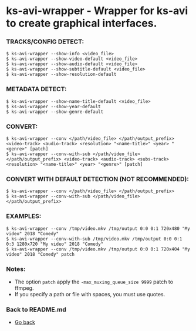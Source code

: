 ks-avi-wrapper - Wrapper for ks-avi to create graphical interfaces.
===================================================================

### TRACKS/CONFIG DETECT:

```shell
$ ks-avi-wrapper --show-info <video_file>
$ ks-avi-wrapper --show-video-default <video_file>
$ ks-avi-wrapper --show-audio-default <video_file>
$ ks-avi-wrapper --show-subtitle-default <video_file>
$ ks-avi-wrapper --show-resolution-default
````

### METADATA DETECT:

```shell
$ ks-avi-wrapper --show-name-title-default <video_file>
$ ks-avi-wrapper --show-year-default
$ ks-avi-wrapper --show-genre-default
```
    
### CONVERT:
  
```shell
$ ks-avi-wrapper --conv </path/video_file> </path/output_prefix> <video-track> <audio-track> <resolution> "<name-title>" <year> "<genre>" [patch]
$ ks-avi-wrapper --conv-with-sub </path/video_file> </path/output_prefix> <video-track> <audio-track> <subs-track> <resolution> "<name-title>" <year> "<genre>" [patch]
```
    
### CONVERT WITH DEFAULT DETECTION (NOT RECOMMENDED):

```shell
$ ks-avi-wrapper --conv </path/video_file> </path/output_prefix>
$ ks-avi-wrapper --conv-with-sub </path/video_file> </path/output_prefix>
```
    
### EXAMPLES:

```shell
$ ks-avi-wrapper --conv /tmp/video.mkv /tmp/output 0:0 0:1 720x480 "My video" 2018 "Comedy"
$ ks-avi-wrapper --conv-with-sub /tmp/video.mkv /tmp/output 0:0 0:1 0:3 1280x720 "My video" 2018 "Comedy"
$ ks-avi-wrapper --conv /tmp/video.mkv /tmp/output 0:0 0:1 720x404 "My video" 2018 "Comedy" patch
```
    
### Notes:

  * The option `patch` apply the `-max_muxing_queue_size 9999` patch to ffmpeg.
  * If you specify a path or file with spaces, you must use quotes.
    
### Back to README.md
    
* [Go back](../README.md)
  
